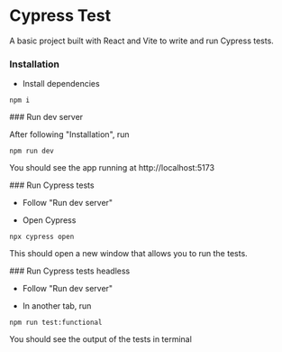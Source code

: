 # Cypress Test

A basic project built with React and Vite to write and run Cypress tests.

### Installation

- Install dependencies

```
npm i
```

### Run dev server

After following "Installation", run

```
npm run dev
```

You should see the app running at http://localhost:5173

### Run Cypress tests

- Follow "Run dev server"

- Open Cypress

```
npx cypress open
```

This should open a new window that allows you to run the tests.

### Run Cypress tests headless

- Follow "Run dev server"

- In another tab, run

```
npm run test:functional
```

You should see the output of the tests in terminal
